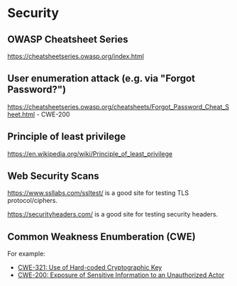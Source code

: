 # Security

## OWASP Cheatsheet Series

   https://cheatsheetseries.owasp.org/index.html

## User enumeration attack (e.g. via "Forgot Password?")

   https://cheatsheetseries.owasp.org/cheatsheets/Forgot_Password_Cheat_Sheet.html - CWE-200

## Principle of least privilege

   https://en.wikipedia.org/wiki/Principle_of_least_privilege

## Web Security Scans

https://www.ssllabs.com/ssltest/ is a good site for testing TLS protocol/ciphers.

https://securityheaders.com/ is a good site for testing security headers.

## Common Weakness Enumberation (CWE)

For example:
- [CWE-321: Use of Hard-coded Cryptographic Key](https://cwe.mitre.org/data/definitions/321.html )
- [CWE-200: Exposure of Sensitive Information to an Unauthorized Actor](https://cwe.mitre.org/data/definitions/200.html)


